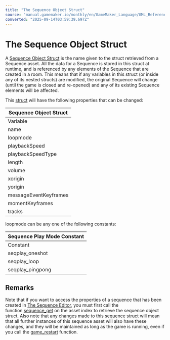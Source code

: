 ```yaml
---
title: "The Sequence Object Struct"
source: "manual.gamemaker.io/monthly/en/GameMaker_Language/GML_Reference/Asset_Management/Sequences/Sequence_Structs/The_Sequence_Object_Struct.htm"
converted: "2025-09-14T03:59:39.697Z"
---
```


# The Sequence Object Struct

A [Sequence Object Struct](The_Sequence_Object_Struct.md) is the name given to the struct retrieved from a Sequence asset. All the data for a Sequence is stored in this struct at runtime, and is referenced by any elements of the Sequence that are created in a room. This means that if any variables in this struct (or inside any of its nested structs) are modified, the original Sequence will change (until the game is closed and re-opened) and any of its existing Sequence elements will be affected.

This [struct](../../../../GML_Overview/Structs.md) will have the following properties that can be changed:

| Sequence Object Struct |
| --- |
| Variable | Type | Description |
| name | String | This is the name of the sequence as a string and you can get or set this value as required. Note that sequences created using the function sequence_create will not have a name and this will simply be an empty string "". |
| loopmode | Sequence Play Mode Constant | This is the playback mode of the sequence object and can be get or set. This can be any one of the constants shown in the table below this one. |
| playbackSpeed | Real | This specifies the playback speed of the sequence, which is interpreted as either frames-per-second or frames-per-game-frame depending on the playbackSpeedType (see below). You can get or set this value. |
| playbackSpeedType | Sprite Speed Constant | This specifies how the playbackSpeed should be interpreted and you can get or set this value. |
| length | Real | The length of the sequence in frames. You can get or set this value, but note that making a sequence shorter may cause issues if a sequence instance referencing this sequence has its playhead set to past the new length. |
| volume | Real | This is a scalar value from 0 to 1 that is used to scale the volume of all audio tracks in the sequence. You can get or set this value and it will modify the global audio output for all tracks - for example, if you have an audio track with a volume of 0.8 and then set the sequence volume property to 0.5, the audio track will have a final volume of 0.4. |
| xorigin | Real | This is the origin of the sequence along the X axis. |
| yorigin | Real | This is the origin of the sequence along the Y axis. |
| messageEventKeyframes | Array of Sequence Keyframe Structs | This allows access to the message event keyframes for the sequence. You can get or set these message events, and when getting this property an array of keyframe structs is returned, and for setting the property you should supply an array of keyframe structs. For more information, please see the page on Sequence Events and Moments. |
| momentKeyframes | Array of Sequence Keyframe Structs | This allows access to the moment event keyframes for the sequence. You can get or set these moment events, and when getting this property an array of keyframe structs is returned, and for setting the property you should supply an array of keyframe structs. For more information, please see the page on Sequence Events and Moments. |
| tracks | Array of Sequence Track Structs | This allows access to the list of asset tracks on the top level of the sequence. You can get or set this property, and when getting this property an array of track structs is returned, and for setting the property you should supply an array of track structs. For more information, please see the section on Track Structs. |

loopmode can be any one of the following constants:

| Sequence Play Mode Constant |
| --- |
| Constant | Description | Value |
| seqplay_oneshot | The sequence will play once then stop when finished. | 0 |
| seqplay_loop | The sequence will loop, with the playhead going back to the start when it reaches the end of the playback region. | 1 |
| seqplay_pingpong | The sequence will loop, with the playhead reversing direction when it reaches the end of the playback region. | 2 |




## Remarks

Note that if you want to access the properties of a sequence that has been created in [The Sequence Editor](../../../../../The_Asset_Editors/Sequences.md), you must first call the function [sequence\_get](../sequence_get.md) on the asset index to retrieve the sequence object struct. Also note that any changes made to this sequence struct will mean that all further instances of this sequence asset will also have these changes, and they will be maintained as long as the game is running, even if you call the [game\_restart](../../../General_Game_Control/game_restart.md) function.